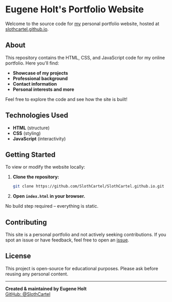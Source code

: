 # Eugene Holt's Portfolio Website

Welcome to the source code for [my](https://github.com/SlothCartel) personal portfolio website, hosted at [slothcartel.github.io](https://slothcartel.github.io/).

## About

This repository contains the HTML, CSS, and JavaScript code for my online portfolio. Here you'll find:

- **Showcase of my projects**
- **Professional background**
- **Contact information**
- **Personal interests and more**

Feel free to explore the code and see how the site is built!

## Technologies Used

- **HTML** (structure)
- **CSS** (styling)
- **JavaScript** (interactivity)

## Getting Started

To view or modify the website locally:

1. **Clone the repository:**
   ```bash
   git clone https://github.com/SlothCartel/SlothCartel.github.io.git
   ```
2. **Open `index.html` in your browser.**

No build step required – everything is static.

## Contributing

This site is a personal portfolio and not actively seeking contributions. If you spot an issue or have feedback, feel free to open an [issue](https://github.com/SlothCartel/SlothCartel.github.io/issues).

## License

This project is open-source for educational purposes. Please ask before reusing any personal content.

---

**Created & maintained by Eugene Holt**  
[GitHub: @SlothCartel](https://github.com/SlothCartel)
